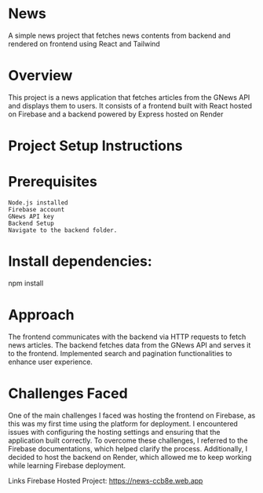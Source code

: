 # News
A simple news project that fetches news contents from backend and rendered on frontend using React and Tailwind

 # Overview 
This project is a news application that fetches articles from the GNews API and displays them to users. It consists of a frontend built with React hosted on Firebase and a backend powered by Express hosted on Render


 # Project Setup Instructions

  # Prerequisites
    Node.js installed
    Firebase account
    GNews API key
    Backend Setup
    Navigate to the backend folder.

# Install dependencies:

  npm install


# Approach
The frontend communicates with the backend via HTTP requests to fetch news articles.
The backend fetches data from the GNews API and serves it to the frontend.
Implemented search and pagination functionalities to enhance user experience.

# Challenges Faced
One of the main challenges I faced was hosting the frontend on Firebase, as this was my first time using the platform for deployment. I encountered issues with configuring the hosting settings and ensuring that the application built correctly. To overcome these challenges, I referred to the Firebase documentations, which helped clarify the process. Additionally, I decided to host the backend on Render, which allowed me to keep working while learning Firebase deployment.

Links
Firebase Hosted Project: https://news-ccb8e.web.app
